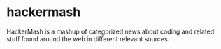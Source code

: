 hackermash
==========

HackerMash is a mashup of categorized news about coding and related stuff found around the web in different relevant sources.